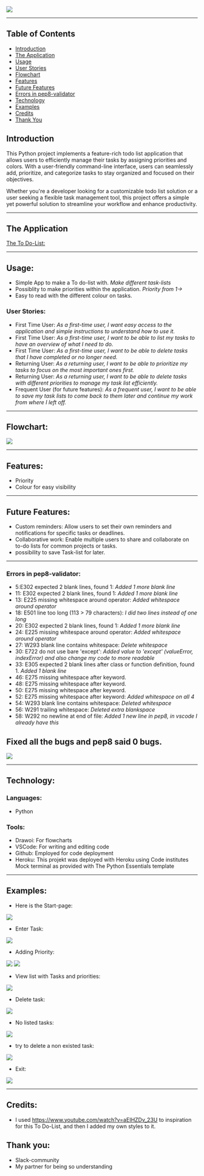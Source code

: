 <img src="images\FireShot Capture 010 - Am I Responsive_ - ui.dev.png">

<hr>

## Table of Contents
- [Introduction](#introduction)
- [The Application](#the-application)
- [Usage](#usage)
- [User Stories](#user-stories)
- [Flowchart](#flowchart)
- [Features](#features)
- [Future Features](#future-features)
- [Errors in pep8-validator](#errors-in-pep8-validator)
- [Technology](#technology)
- [Examples](#examples)
- [Credits](#credits)
- [Thank You](#thank-you)

## Introduction
This Python project implements a feature-rich todo list application that allows users to efficiently manage their tasks by assigning priorities and colors. With a user-friendly command-line interface, users can seamlessly add, prioritize, and categorize tasks to stay organized and focused on their objectives.

Whether you're a developer looking for a customizable todo list solution or a user seeking a flexible task management tool, this project offers a simple yet powerful solution to streamline your workflow and enhance productivity.
 
<hr>

## The Application

[The To Do-List:](https://to-do-list123-c5071acf7cf9.herokuapp.com/)

<hr>

## Usage: 
* Simple App to make a To do-list with.
 _Make different task-lists_ 
* Possiblity to make priorities within the application.
 _Priority from 1->_
* Easy to read with the different colour on tasks.

### User Stories:
* First Time User: *As a first-time user, I want easy access to the application and simple instructions to understand how to use it.*
* First Time User: *As a first-time user, I want to be able to list my tasks to have an overview of what I need to do.*
* First Time User: *As a first-time user, I want to be able to delete tasks that I have completed or no longer need.*
* Returning User: *As a returning user, I want to be able to prioritize my tasks to focus on the most important ones first.*
* Returning User: *As a returning user, I want to be able to delete tasks with different priorities to manage my task list efficiently.*
* Frequent User (for future features): *As a frequent user, I want to be able to save my task lists to come back to them later and continue my work from where I left off.*

<hr>

## Flowchart:

<img src="images\flowchart.png">

<hr>

## Features: 
* Priority 
* Colour for easy visibility

<hr>

## Future Features:
* Custom reminders: Allow users to set their own reminders and notifications for specific tasks or deadlines.
* Collaborative work: Enable multiple users to share and collaborate on to-do lists for common projects or tasks.
* possibility to save Task-list for later.

<hr>

### Errors in pep8-validator:
* 5:E302 expected 2 blank lines, found 1:
    *Added 1 more blank line*
* 11: E302 expected 2 blank lines, found 1:
    *Added 1 more blank line*
* 13: E225 missing whitespace around operator:
    *Added whitespace around operator*
* 18: E501 line too long (113 > 79 characters):
    *I did two lines instead of one long*
* 20: E302 expected 2 blank lines, found 1:
    *Added 1 more blank line*
* 24: E225 missing whitespace around operator:
    *Added whitespace around operator*
* 27: W293 blank line contains whitespace:
    *Delete whitespace*
* 30: E722 do not use bare 'except':
    *Added value to 'except' (valueError, indexError) and also change my code to more readable*
* 33: E305 expected 2 blank lines after class or function definition, found 1.
    *Added 1 blank line*
* 46: E275 missing whitespace after keyword.
* 48: E275 missing whitespace after keyword.
* 50: E275 missing whitespace after keyword.
* 52: E275 missing whitespace after keyword:
    *Added whitespace on all 4*
* 54: W293 blank line contains whitespace:
    *Deleted whitespace*
* 56: W291 trailing whitespace:
    *Deleted extra blankspace*
* 58: W292 no newline at end of file:
    *Added 1 new line in pep8, in vscode I already have this*

## Fixed all the bugs and pep8 said 0 bugs.
<img src="images\pep8.png">

<hr>

## Technology:
###  Languages:
* Python

### Tools:
* Drawoi: For flowcharts
* VSCode: For writing and editing code
* Github: Employed for code deployment
* Heroku: This projekt was deployed with Heroku using Code institutes Mock terminal as provided with The Python Essentials template

<hr>

## Examples: 
* Here is the Start-page:
<img src="images\page1.png">

* Enter Task:
<img src="images\page2.png">

* Adding Priority:
<img src="images\page3.png">
<img src="images\page4.png">

* View list with Tasks and priorities:
<img src="images\page6.png">

* Delete task:
<img src="images\page8.png">

* No listed tasks:
<img src="images\page12.png">

* try to delete a non existed task:
<img src="images\page13.png">

* Exit:
<img src="images\page14.png">





<hr>

## Credits:
* I used https://www.youtube.com/watch?v=aEIHZDv_23U to inspiration for this To Do-List, and then I added my own styles to it.

## Thank you:
* Slack-community
* My partner for being so understanding
